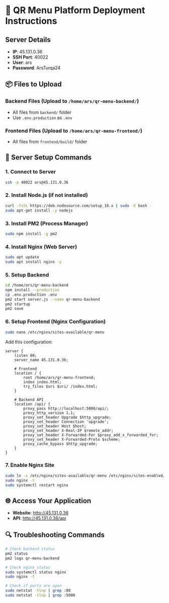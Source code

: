 # 🚀 QR Menu Platform Deployment Instructions

## Server Details
- **IP**: 45.131.0.36
- **SSH Port**: 40022
- **User**: ars
- **Password**: ArsTurqa24

## 📦 Files to Upload

### Backend Files (Upload to `/home/ars/qr-menu-backend/`)
- All files from `backend/` folder
- Use `.env.production` as `.env`

### Frontend Files (Upload to `/home/ars/qr-menu-frontend/`)
- All files from `frontend/build/` folder

## 🔧 Server Setup Commands

### 1. Connect to Server
```bash
ssh -p 40022 ars@45.131.0.36
```

### 2. Install Node.js (if not installed)
```bash
curl -fsSL https://deb.nodesource.com/setup_18.x | sudo -E bash -
sudo apt-get install -y nodejs
```

### 3. Install PM2 (Process Manager)
```bash
sudo npm install -g pm2
```

### 4. Install Nginx (Web Server)
```bash
sudo apt update
sudo apt install nginx -y
```

### 5. Setup Backend
```bash
cd /home/ars/qr-menu-backend
npm install --production
cp .env.production .env
pm2 start server.js --name qr-menu-backend
pm2 startup
pm2 save
```

### 6. Setup Frontend (Nginx Configuration)
```bash
sudo nano /etc/nginx/sites-available/qr-menu
```

Add this configuration:
```nginx
server {
    listen 80;
    server_name 45.131.0.36;
    
    # Frontend
    location / {
        root /home/ars/qr-menu-frontend;
        index index.html;
        try_files $uri $uri/ /index.html;
    }
    
    # Backend API
    location /api/ {
        proxy_pass http://localhost:5000/api/;
        proxy_http_version 1.1;
        proxy_set_header Upgrade $http_upgrade;
        proxy_set_header Connection 'upgrade';
        proxy_set_header Host $host;
        proxy_set_header X-Real-IP $remote_addr;
        proxy_set_header X-Forwarded-For $proxy_add_x_forwarded_for;
        proxy_set_header X-Forwarded-Proto $scheme;
        proxy_cache_bypass $http_upgrade;
    }
}
```

### 7. Enable Nginx Site
```bash
sudo ln -s /etc/nginx/sites-available/qr-menu /etc/nginx/sites-enabled/
sudo nginx -t
sudo systemctl restart nginx
```

## 🌐 Access Your Application
- **Website**: http://45.131.0.36
- **API**: http://45.131.0.36/api

## 🔍 Troubleshooting Commands
```bash
# Check backend status
pm2 status
pm2 logs qr-menu-backend

# Check nginx status
sudo systemctl status nginx
sudo nginx -t

# Check if ports are open
sudo netstat -tlnp | grep :80
sudo netstat -tlnp | grep :5000
```
